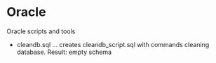 # Oracle

Oracle scripts and tools

  * cleandb.sql ... creates cleandb_script.sql with commands cleaning database. Result: empty schema
  
